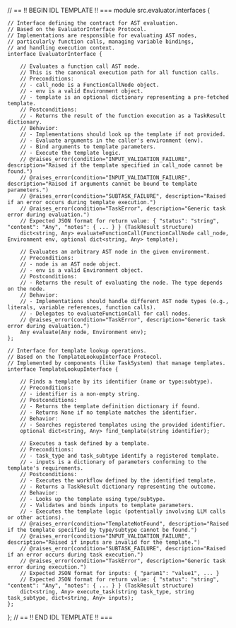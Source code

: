 // == !! BEGIN IDL TEMPLATE !! ===
module src.evaluator.interfaces {

    // Interface defining the contract for AST evaluation.
    // Based on the EvaluatorInterface Protocol.
    // Implementations are responsible for evaluating AST nodes,
    // particularly function calls, managing variable bindings,
    // and handling execution context.
    interface EvaluatorInterface {

        // Evaluates a function call AST node.
        // This is the canonical execution path for all function calls.
        // Preconditions:
        // - call_node is a FunctionCallNode object.
        // - env is a valid Environment object.
        // - template is an optional dictionary representing a pre-fetched template.
        // Postconditions:
        // - Returns the result of the function execution as a TaskResult dictionary.
        // Behavior:
        // - Implementations should look up the template if not provided.
        // - Evaluate arguments in the caller's environment (env).
        // - Bind arguments to template parameters.
        // - Execute the template logic.
        // @raises_error(condition="INPUT_VALIDATION_FAILURE", description="Raised if the template specified in call_node cannot be found.")
        // @raises_error(condition="INPUT_VALIDATION_FAILURE", description="Raised if arguments cannot be bound to template parameters.")
        // @raises_error(condition="SUBTASK_FAILURE", description="Raised if an error occurs during template execution.")
        // @raises_error(condition="TaskError", description="Generic task error during evaluation.")
        // Expected JSON format for return value: { "status": "string", "content": "Any", "notes": { ... } } (TaskResult structure)
        dict<string, Any> evaluateFunctionCall(FunctionCallNode call_node, Environment env, optional dict<string, Any> template);

        // Evaluates an arbitrary AST node in the given environment.
        // Preconditions:
        // - node is an AST node object.
        // - env is a valid Environment object.
        // Postconditions:
        // - Returns the result of evaluating the node. The type depends on the node.
        // Behavior:
        // - Implementations should handle different AST node types (e.g., literals, variable references, function calls).
        // - Delegates to evaluateFunctionCall for call nodes.
        // @raises_error(condition="TaskError", description="Generic task error during evaluation.")
        Any evaluate(Any node, Environment env);
    };

    // Interface for template lookup operations.
    // Based on the TemplateLookupInterface Protocol.
    // Implemented by components (like TaskSystem) that manage templates.
    interface TemplateLookupInterface {

        // Finds a template by its identifier (name or type:subtype).
        // Preconditions:
        // - identifier is a non-empty string.
        // Postconditions:
        // - Returns the template definition dictionary if found.
        // - Returns None if no template matches the identifier.
        // Behavior:
        // - Searches registered templates using the provided identifier.
        optional dict<string, Any> find_template(string identifier);

        // Executes a task defined by a template.
        // Preconditions:
        // - task_type and task_subtype identify a registered template.
        // - inputs is a dictionary of parameters conforming to the template's requirements.
        // Postconditions:
        // - Executes the workflow defined by the identified template.
        // - Returns a TaskResult dictionary representing the outcome.
        // Behavior:
        // - Looks up the template using type/subtype.
        // - Validates and binds inputs to template parameters.
        // - Executes the template logic (potentially involving LLM calls or other actions).
        // @raises_error(condition="TemplateNotFound", description="Raised if the template specified by type/subtype cannot be found.")
        // @raises_error(condition="INPUT_VALIDATION_FAILURE", description="Raised if inputs are invalid for the template.")
        // @raises_error(condition="SUBTASK_FAILURE", description="Raised if an error occurs during task execution.")
        // @raises_error(condition="TaskError", description="Generic task error during execution.")
        // Expected JSON format for inputs: { "param1": "value1", ... }
        // Expected JSON format for return value: { "status": "string", "content": "Any", "notes": { ... } } (TaskResult structure)
        dict<string, Any> execute_task(string task_type, string task_subtype, dict<string, Any> inputs);
    };
};
// == !! END IDL TEMPLATE !! ===
